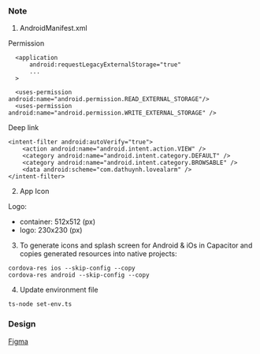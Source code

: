 ### Note

1. AndroidManifest.xml

Permission

```
  <application
      android:requestLegacyExternalStorage="true"
      ...
  >

  <uses-permission android:name="android.permission.READ_EXTERNAL_STORAGE"/>
  <uses-permission android:name="android.permission.WRITE_EXTERNAL_STORAGE" />
```

Deep link

```
<intent-filter android:autoVerify="true">
    <action android:name="android.intent.action.VIEW" />
    <category android:name="android.intent.category.DEFAULT" />
    <category android:name="android.intent.category.BROWSABLE" />
    <data android:scheme="com.dathuynh.lovealarm" />
</intent-filter>
```

2. App Icon

Logo:
  - container: 512x512 (px)
  - logo: 230x230 (px)

3. To generate icons and splash screen for Android & iOs in Capacitor and copies generated resources into native projects:

```
cordova-res ios --skip-config --copy
cordova-res android --skip-config --copy
```

4. Update environment file

```
ts-node set-env.ts
```

### Design

[Figma](https://www.figma.com/file/MpLE0uUrm6rMZtFCVdK4jb/LoveAlarm?node-id=0%3A1)